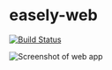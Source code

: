 # easely-web

[![Build Status](https://travis-ci.org/Easely/web.svg?branch=master)](https://travis-ci.org/Easely/web)

![Screenshot of web app](https://i.imgur.com/mjx2jQP.png)
